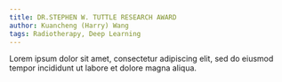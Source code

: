 ```yaml
---
title: DR.STEPHEN W. TUTTLE RESEARCH AWARD
author: Kuancheng (Harry) Wang
tags: Radiotherapy, Deep Learning
---
```


Lorem ipsum dolor sit amet, consectetur adipiscing elit, sed do eiusmod tempor incididunt ut labore et dolore magna aliqua.
